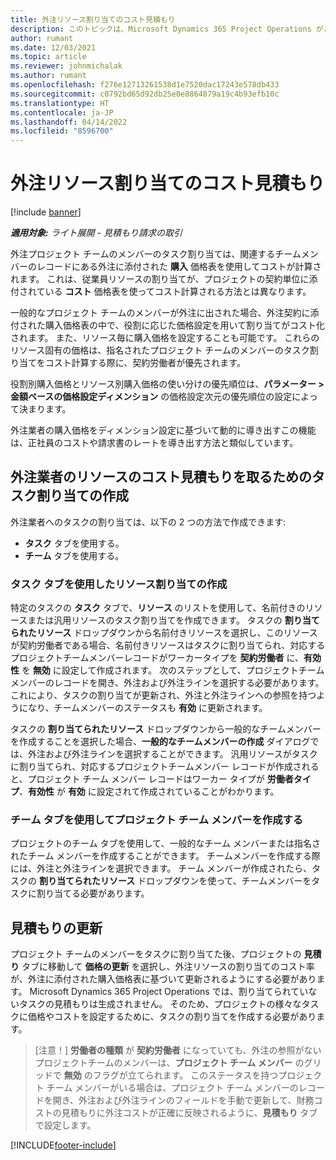 ```yaml
---
title: 外注リソース割り当てのコスト見積もり
description: このトピックは、Microsoft Dynamics 365 Project Operations がどのように外注リソース割り当てのコスト見積もりを計算する方法について説明します。
author: rumant
ms.date: 12/03/2021
ms.topic: article
ms.reviewer: johnmichalak
ms.author: rumant
ms.openlocfilehash: f276e12713261538d1e7520dac17243e578db433
ms.sourcegitcommit: c0792bd65d92db25e0e8864879a19c4b93efb10c
ms.translationtype: HT
ms.contentlocale: ja-JP
ms.lasthandoff: 04/14/2022
ms.locfileid: "8596700"
---
```

# <a name="cost-estimation-of-subcontracted-resource-assignments"></a>外注リソース割り当てのコスト見積もり

[!include [banner](../../includes/dataverse-preview.md)]

_**適用対象:** ライト展開 - 見積もり請求の取引_

外注プロジェクト チームのメンバーのタスク割り当ては、関連するチームメンバーのレコードにある外注に添付された **購入** 価格表を使用してコストが計算されます。 これは、従業員リソースの割り当てが、プロジェクトの契約単位に添付されている **コスト** 価格表を使ってコスト計算される方法とは異なります。 

一般的なプロジェクト チームのメンバーが外注に出された場合、外注契約に添付された購入価格表の中で、役割に応じた価格設定を用いて割り当てがコスト化されます。 また、リソース毎に購入価格を設定することも可能です。 これらのリソース固有の価格は、指名されたプロジェクト チームのメンバーのタスク割り当てをコスト計算する際に、契約労働者が優先されます。 

役割別購入価格とリソース別購入価格の使い分けの優先順位は、**パラメーター > 金額ベースの価格設定ディメンション** の価格設定次元の優先順位の設定によって決まります。

外注業者の購入価格をディメンション設定に基づいて動的に導き出すこの機能は、正社員のコストや請求書のレートを導き出す方法と類似しています。 

## <a name="creating-task-assignments-for-getting-cost-estimates-of-subcontractor-resources"></a>外注業者のリソースのコスト見積もりを取るためのタスク割り当ての作成

外注業者へのタスクの割り当ては、以下の 2 つの方法で作成できます: 
- **タスク** タブを使用する。
- **チーム** タブを使用する。

### <a name="creating-resources-assignments-using-the-tasks-tab"></a>タスク タブを使用したリソース割り当ての作成
特定のタスクの **タスク** タブで、**リソース** のリストを使用して、名前付きのリソースまたは汎用リソースのタスク割り当てを作成できます。 タスクの **割り当てられたリソース** ドロップダウンから名前付きリソースを選択し、このリソースが契約労働者である場合、名前付きリソースはタスクに割り当てられ、対応するプロジェクトチームメンバーレコードがワーカータイプを **契約労働者**  に、**有効性** を **無効** に設定して作成されます。 次のステップとして、プロジェクトチーム メンバーのレコードを開き、外注および外注ラインを選択する必要があります。 これにより、タスクの割り当てが更新され、外注と外注ラインへの参照を持つようになり、チームメンバーのステータスも **有効** に更新されます。

タスクの **割り当てられたリソース** ドロップダウンから一般的なチームメンバーを作成することを選択した場合、**一般的なチームメンバーの作成** ダイアログでは、外注および外注ラインを選択することができます。 汎用リソースがタスクに割り当てられ、対応するプロジェクトチームメンバー レコードが作成されると、プロジェクト チーム メンバー レコードはワーカー タイプが **労働者タイプ**、**有効性** が **有効** に設定されて作成されていることがわかります。

### <a name="creating-project-team-members-using-the-team-tab"></a>チーム タブを使用してプロジェクト チーム メンバーを作成する
プロジェクトのチーム タブを使用して、一般的なチーム メンバーまたは指名されたチーム メンバーを作成することができます。 チームメンバーを作成する際には、外注と外注ラインを選択できます。 チーム メンバーが作成されたら、タスクの **割り当てられたリソース** ドロップダウンを使って、チームメンバーをタスクに割り当てる必要があります。 

## <a name="updating-estimates"></a>見積もりの更新
プロジェクト チームのメンバーをタスクに割り当てた後、プロジェクトの **見積り** タブに移動して **価格の更新** を選択し、外注リソースの割り当てのコスト率が、外注に添付された購入価格表に基づいて更新されるようにする必要があります。 Microsoft Dynamics 365 Project Operations では、割り当てられていないタスクの見積もりは生成されません。 そのため、プロジェクトの様々なタスクに価格やコストを設定するために、タスクの割り当てを作成する必要があります。 

> [注意！] **労働者の種類** が **契約労働者** になっていても、外注の参照がないプロジェクトチームのメンバーは、**プロジェクト チーム メンバー** のグリッドで **無効** のフラグが立てられます。 このステータスを持つプロジェクト チーム メンバーがいる場合は、プロジェクト チーム メンバーのレコードを開き、外注および外注ラインのフィールドを手動で更新して、財務コストの見積もりに外注コストが正確に反映されるように、**見積もり** タブで設定します。 


[!INCLUDE[footer-include](../../includes/footer-banner.md)]
